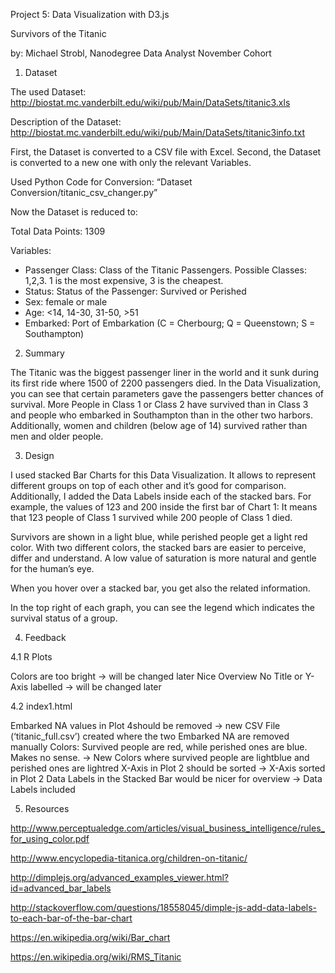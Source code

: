 Project 5: Data Visualization with D3.js

Survivors of the Titanic

by: Michael Strobl, Nanodegree Data Analyst November Cohort


1. Dataset

The used Dataset: http://biostat.mc.vanderbilt.edu/wiki/pub/Main/DataSets/titanic3.xls

Description of the Dataset: http://biostat.mc.vanderbilt.edu/wiki/pub/Main/DataSets/titanic3info.txt

First, the Dataset is converted to a CSV file with Excel. Second, the Dataset is converted to a new one with only the relevant Variables.

Used Python Code for Conversion: “Dataset Conversion/titanic_csv_changer.py”

Now the Dataset is reduced to:

Total Data Points: 1309

Variables:
- Passenger Class: Class of the Titanic Passengers. Possible Classes: 1,2,3. 1 is the most expensive, 3 is the cheapest.
- Status: Status of the Passenger: Survived or Perished
- Sex: female or male
- Age: <14, 14-30, 31-50, >51
- Embarked: Port of Embarkation (C = Cherbourg; Q = Queenstown; S = Southampton)

2. Summary

The Titanic was the biggest passenger liner in the world and it sunk during its first ride where 1500 of 2200 passengers died. In the Data Visualization, you can see that certain parameters gave the passengers better chances of survival.
More People in Class 1 or Class 2 have survived than in Class 3 and people who embarked in Southampton than in the other two harbors. Additionally, women and children (below age of 14) survived rather than men and older people.

3. Design

I used stacked Bar Charts for this Data Visualization. It allows to represent different groups on top of each other and it’s good for comparison. Additionally, I added the Data Labels inside each of the stacked bars. For example, the values of 123 and 200 inside the first bar of Chart 1: It means that 123 people of Class 1 survived while 200 people of Class 1 died.

Survivors are shown in a light blue, while perished people get a light red color. With two different colors, the stacked bars are easier to perceive, differ and understand. A low value of saturation is more natural and gentle for the human’s eye.

When you hover over a stacked bar, you get also the related information.

In the top right of each graph, you can see the legend which indicates the survival status of a group.

4. Feedback

4.1 R Plots

Colors are too bright
  -> will be changed later
Nice Overview
No Title or Y-Axis labelled
  -> will be changed later

4.2 index1.html

Embarked NA values in Plot 4should be removed
	->  new CSV File (‘titanic_full.csv’) created where the two Embarked NA are 		removed manually
Colors: Survived people are red, while perished ones are blue. Makes no sense.
	-> New Colors where survived people are lightblue and perished ones are lightred
X-Axis in Plot 2 should be sorted
	-> X-Axis sorted in Plot 2
Data Labels in the Stacked Bar would be nicer for overview
	-> Data Labels included



5. Resources

http://www.perceptualedge.com/articles/visual_business_intelligence/rules_for_using_color.pdf

http://www.encyclopedia-titanica.org/children-on-titanic/

http://dimplejs.org/advanced_examples_viewer.html?id=advanced_bar_labels

http://stackoverflow.com/questions/18558045/dimple-js-add-data-labels-to-each-bar-of-the-bar-chart

https://en.wikipedia.org/wiki/Bar_chart

https://en.wikipedia.org/wiki/RMS_Titanic
